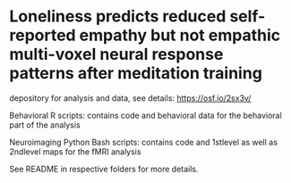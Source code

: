 # Loneliness predicts reduced self-reported empathy but not empathic multi-voxel neural response patterns after meditation training
depository for analysis and data, see details: https://osf.io/2sx3v/


Behavioral R scripts: contains code and behavioral data for the behavioral part of the analysis

Neuroimaging Python Bash scripts: contains code and 1stlevel as well as 2ndlevel maps for the fMRI analysis 

See README in respective folders for more details. 

